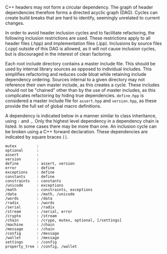 C++ headers may not form a circular dependency. The graph of header dependencies therefore forms a directed acyclic graph (DAG). Cycles can create build breaks that are hard to identify, seemingly unrelated to current changes.

In order to avoid header inclusion cycles and to facilitate refactoring, the following inclusion restrictions are used. These restrictions apply to all header files (.hpp) and implementation files (.ipp). Inclusions by source files (.cpp) outside of this DAG is allowed, as it will not cause inclusion cycles, but is discouraged in the interest of clean factoring.

Each root include directory contains a master include file. This should be used by internal library sources as opposed to individual includes. This simplifies refactoring and reduces code bloat while retaining include dependency ordering. Sources internal to a given directory may not reference their own master include, as this creates a cycle. These includes should not be "chained" other than by the use of master includes, as this complicates refactoring by hiding true dependencies. `define.hpp` is considered a master include file for `assert.hpp` and `version.hpp`, as these provide the full set of global macro definitions.

A dependency is indicated below in a manner similar to class inheritance, using `:` and `,`. Only the highest level dependency in a dependency chain is listed. In some cases there may be more than one. An inclusion cycle can be broken using a C++ forward declaration. These dependencies are indicated by square braces `[]`.

```
mutex         :
optional      :
assert        :
version       :
define        : assert, version
error         : define
exceptions    : define
constants     : define
constraints   : constants
/unicode      : exceptions
/math         : constraints, exceptions
/data         : /math, /unicode
/words        : /data
/radix        : /words
/serial       : /radix
/stream       : /serial, error
/crypto       : /stream
/chain        : /crypo, mutex, optional, [/settings]
/machine      : /chain
/message      : /chain
/config       : /message
/wallet       : /message
settings      : /config
property_tree : /config, /wallet
```